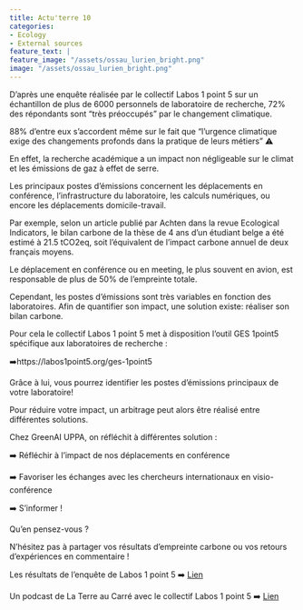```yaml
---
title: Actu'terre 10
categories:
- Ecology
- External sources
feature_text: |
feature_image: "/assets/ossau_lurien_bright.png"
image: "/assets/ossau_lurien_bright.png"
---
```


D’après une enquête réalisée par le collectif Labos 1 point 5 sur un échantillon de plus de 6000 personnels de laboratoire de recherche, 72% des répondants sont “très préoccupés” par le changement climatique. 

88% d’entre eux s’accordent même sur le fait que “l’urgence climatique exige des changements profonds dans la pratique de leurs métiers” ⚠️
    
En effet, la recherche académique a un impact non négligeable sur le climat et les émissions de gaz à effet de serre. 

Les principaux postes d’émissions concernent les déplacements en conférence, l’infrastructure du laboratoire, les calculs numériques, ou encore les déplacements domicile-travail.

Par exemple, selon un article publié par Achten dans la revue Ecological Indicators, le bilan carbone de la thèse de 4 ans d’un étudiant belge a été estimé à 21.5 tCO2eq, soit l’équivalent de l’impact carbone annuel de deux français moyens. 

Le déplacement en conférence ou en meeting, le plus souvent en avion, est responsable de plus de 50% de l’empreinte totale.

Cependant, les postes d’émissions sont très variables en fonction des laboratoires. Afin de quantifier son impact, une solution existe: réaliser son bilan carbone. 

Pour cela le collectif Labos 1 point 5 met à disposition l’outil GES 1point5 spécifique aux laboratoires de recherche :

➡️https://labos1point5.org/ges-1point5

Grâce à lui, vous pourrez identifier les postes d’émissions principaux de votre laboratoire!

Pour réduire votre impact, un arbitrage peut alors être réalisé entre différentes solutions. 

Chez GreenAI UPPA, on réfléchit à différentes solution : 

➡️ Réfléchir à l’impact de nos déplacements en conférence

➡️ Favoriser les échanges avec les chercheurs internationaux en visio-conférence

➡️ S’informer !

Qu’en pensez-vous ?

N’hésitez pas à partager vos résultats d’empreinte carbone ou vos retours d’expériences en commentaire !


Les résultats de l’enquête de Labos 1 point 5 ➡️
 [Lien](https://labos1point5.org/les-enquetes/enquete1-resultat)

Un podcast de La Terre au Carré avec le collectif Labos 1 point 5 ➡️ 
 [Lien](https://www.franceinter.fr/emissions/la-terre-au-carre/la-terre-au-carre-17-juin-2021)
